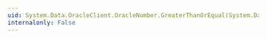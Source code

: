 ```yaml
---
uid: System.Data.OracleClient.OracleNumber.GreaterThanOrEqual(System.Data.OracleClient.OracleNumber,System.Data.OracleClient.OracleNumber)
internalonly: False
---
```


